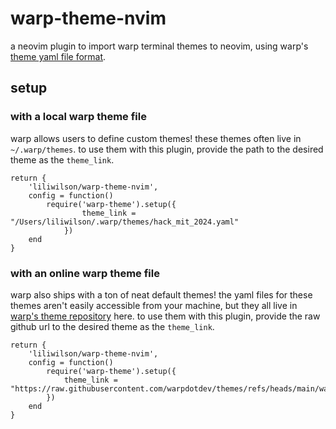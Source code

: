 # warp-theme-nvim
a neovim plugin to import warp terminal themes to neovim, using warp's [theme yaml file format](https://docs.warp.dev/appearance/custom-themes). 

## setup
### with a local warp theme file 
warp allows users to define custom themes! these themes often live in `~/.warp/themes`. to use them with this plugin, provide the path to the desired theme as the `theme_link`. 

```
return {
    'liliwilson/warp-theme-nvim',
    config = function()
        require('warp-theme').setup({
                theme_link = "/Users/liliwilson/.warp/themes/hack_mit_2024.yaml"
            })
    end
}
```


### with an online warp theme file
warp also ships with a ton of neat default themes! the yaml files for these themes aren't easily accessible from your machine, but they all live in [warp's theme repository](https://github.com/warpdotdev/themes) here. to use them with this plugin, provide the raw github url to the desired theme as the `theme_link`. 

```
return {
    'liliwilson/warp-theme-nvim',
    config = function()
        require('warp-theme').setup({
            theme_link = "https://raw.githubusercontent.com/warpdotdev/themes/refs/heads/main/warp_bundled/gruvbox_dark.yaml"
        })
    end
}
```
